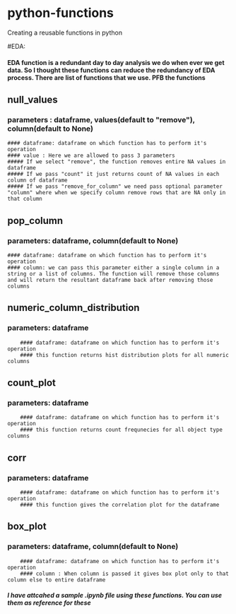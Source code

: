# python-functions
Creating a reusable functions in python

#EDA:

#### EDA function is a redundant day to day analysis we do when ever we get data. So I thought these functions can reduce the redundancy of EDA process. There are list of functions that we use. PFB the functions

## null_values 
  ### parameters : dataframe, values(default to "remove"), column(default to None)
    #### dataframe: dataframe on which function has to perform it's operation
    #### value : Here we are allowed to pass 3 parameters
    ##### If we select "remove", the function removes entire NA values in dataframe
    ##### If we pass "count" it just returns count of NA values in each column of dataframe
    ##### If we pass "remove_for_column" we need pass optional parameter "column" where when we specify column remove rows that are NA only in that column

## pop_column
  ### parameters: dataframe, column(default to None)
    #### dataframe: dataframe on which function has to perform it's operation
    #### column: we can pass this parameter either a single column in a string or a list of columns. The function will remove those columns and will return the resultant dataframe back after removing those columns
    
## numeric_column_distribution
  ### parameters: dataframe
        #### dataframe: dataframe on which function has to perform it's operation
        #### this function returns hist distribution plots for all numeric columns
        
## count_plot
  ### parameters: dataframe
        #### dataframe: dataframe on which function has to perform it's operation
        #### this function returns count frequnecies for all object type columns
        
## corr
  ### parameters: dataframe
        #### dataframe: dataframe on which function has to perform it's operation
        #### this function gives the correlation plot for the dataframe
        
## box_plot
  ### parameters: dataframe, column(default to None) 
        #### dataframe: dataframe on which function has to perform it's operation
        #### column : When column is passed it gives box plot only to that column else to entire dataframe
        
##### I have attcahed a sample .ipynb file using these functions. You can use them as reference for these
        
        
  
